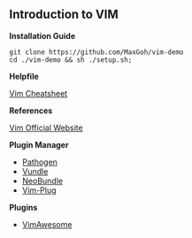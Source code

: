 ## Introduction to VIM

**Installation Guide**

```
git clone https://github.com/MaxGoh/vim-demo
cd ./vim-demo && sh ./setup.sh;
```

**Helpfile**

[Vim Cheatsheet](https://vim.rtorr.com/)

**References**

[Vim Official Website](https://www.google.com)

**Plugin Manager**

- [Pathogen](https://github.com/tpope/vim-pathogen)
- [Vundle](https://github.com/VundleVim/Vundle.vim)
- [NeoBundle](https://github.com/Shougo/neobundle.vim)
- [Vim-Plug](https://github.com/junegunn/vim-plug)

**Plugins**

- [VimAwesome](https://vimawesome.com)
